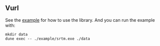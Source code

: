Vurl
----

See the [example](./example/srtm.ml) for how to use the library. And you can run
the example with:

```
mkdir data
dune exec -- ./example/srtm.exe ./data
```
